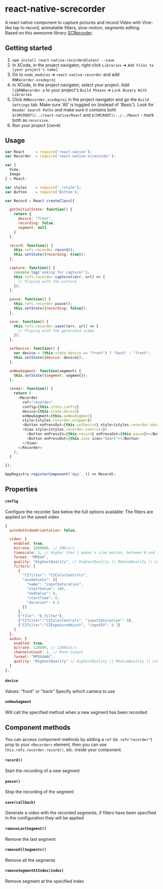 # react-native-screcorder

A react native component to capture pictures and record Video with Vine-like tap to record, animatable filters, slow motion, segments editing.  
Based on this awesome library [SCRecorder](https://github.com/rFlex/SCRecorder).

## Getting started

1. `npm install react-native-recorder@latest --save`
2. In XCode, in the project navigator, right click `Libraries` ➜ `Add Files to [your project's name]`
3. Go to `node_modules` ➜ `react-native-recorder` and add `RNRecorder.xcodeproj`
4. In XCode, in the project navigator, select your project. Add `libRNRecorder.a` to your project's `Build Phases` ➜ `Link Binary With Libraries`
5. Click `RNRecorder.xcodeproj` in the project navigator and go the `Build Settings` tab. Make sure 'All' is toggled on (instead of 'Basic'). Look for `Header Search Paths` and make sure it contains both `$(SRCROOT)/../react-native/React` and `$(SRCROOT)/../../React` - mark both as `recursive`.
5. Run your project (`Cmd+R`)

## Usage

```javascript
var React     = require('react-native');
var Recorder  = require('react-native-screcorder');

var {
  View,
  Image
} = React;

var styles    = require('./style');
var Button    = require('Button');

var Record = React.createClass({

  getInitialState: function() {
    return {
      device: "front",
      recording: false,
      segment: null
    }
  },

  record: function() {
    this.refs.recorder.record();
    this.setState({recording: true});
  },

  capture: function() {
    console.log('asking for capture!');
    this.refs.recorder.capture((err, url) => {
      // Playing with the picture
    });
  },

  pause: function() {
    this.refs.recorder.pause();
    this.setState({recording: false});
  },

  save: function() {
    this.refs.recorder.save((err, url) => {
      // Playing with the generated video
    });
  },

  setDevice: function() {
    var device = (this.state.device == "front") ? "back" : "front";
    this.setState({device: device});
  },

  onNewSegment: function(segment) {
    this.setState({segment: segment});
  },

  render: function() {
    return (
      <Recorder
        ref="recorder"
        config={this.state.config}
        device={this.state.device}
        onNewSegment={this.onNewSegment}
        style={styles.recorder.wrapper}>
        <Button onPressOut={this.setDevice} style={styles.recorder.device}></Button>
        <View style={styles.recorder.controls}>
          <Button onPressIn={this.record} onPressOut={this.pause}></Button>
          <Button onPressOut={this.save icon="heart"></Button>
        </View>
      </Recorder>
    );
  }

});

AppRegistry.registerComponent('App', () => Record);
```

## Properties

#### `config`

Configure the recorder
See below the full options available:
The filters are applied on the saved video

```javascript
{
  autoSetVideoOrientation: false,

  video: {
    enabled: true,
    bitrate: 2000000, // 2Mbit/s
    timescale: 1, // Higher than 1 makes a slow motion, between 0 and 1 makes a timelapse effect
    format: "MPEG4",
    quality: "HighestQuality", // HighestQuality || MediumQuality || LowQuality
    filters: [
      {
        "CIfilter": "CIColorControls",
        "animations": [{
          "name": "inputSaturation",
          "startValue": 100,
          "endValue": 0,
          "startTime": 0,
          "duration": 0.5
        }]
      },
      {"file": "b_filter"},
      {"CIfilter":"CIColorControls", "inputSaturation": 0},
      {"CIfilter":"CIExposureAdjust", "inputEV": 0.7}
    ]
  },
  audio: {
    enabled: true,
    bitrate: 128000, // 128kbit/s
    channelsCount: 1, // Mono output
    format: "MPEG4AAC",
    quality: "HighestQuality" // HighestQuality || MediumQuality || LowQuality
  }
};
```

#### `device`

Values: "front" or "back"
Specify wihich camera to use

#### `onNewSegment`

Will call the specified method when a new segment has been recorded


## Component methods

You can access component methods by adding a `ref` (ie. `ref="recorder"`) prop to your `<Recorder>` element, then you can use `this.refs.recorder.record()`, etc. inside your component.

#### `record()`
Start the recording of a new segment

#### `pause()`
Stop the recording of the segment

#### `save(callback)`
Generate a video with the recorded segments, if filters have been specified in the configuration they will be applied

#### `removeLastSegment()`
Remove the last segment

#### `removeAllSegments()`
Remove all the segments

#### `removeSegmentAtIndex(index)`
Remove segment at the specified index
